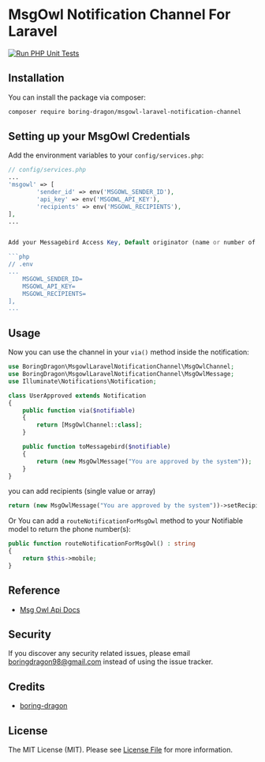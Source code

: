 # MsgOwl Notification Channel For Laravel

[![Run PHP Unit Tests](https://github.com/boring-dragon/msgowl-laravel-notification-channel/actions/workflows/test.yml/badge.svg)](https://github.com/boring-dragon/msgowl-laravel-notification-channel/actions/workflows/test.yml)

## Installation

You can install the package via composer:

```bash
composer require boring-dragon/msgowl-laravel-notification-channel
```

## Setting up your MsgOwl Credentials

Add the environment variables to your `config/services.php`:

````php
// config/services.php
...
'msgowl' => [
        'sender_id' => env('MSGOWL_SENDER_ID'),
        'api_key' => env('MSGOWL_API_KEY'),
        'recipients' => env('MSGOWL_RECIPIENTS'),
],
...


Add your Messagebird Access Key, Default originator (name or number of sender), and default recipients to your `.env`:

```php
// .env
...
    MSGOWL_SENDER_ID=
    MSGOWL_API_KEY=
    MSGOWL_RECIPIENTS=
],
...
````

## Usage

Now you can use the channel in your `via()` method inside the notification:

``` php
use BoringDragon\MsgowlLaravelNotificationChannel\MsgOwlChannel;
use BoringDragon\MsgowlLaravelNotificationChannel\MsgOwlMessage;
use Illuminate\Notifications\Notification;

class UserApproved extends Notification
{
    public function via($notifiable)
    {
        return [MsgOwlChannel::class];
    }

    public function toMessagebird($notifiable)
    {
        return (new MsgOwlMessage("You are approved by the system"));
    }
}
```

you can add recipients (single value or array)

``` php
return (new MsgOwlMessage("You are approved by the system"))->setRecipients($recipients);
```

Or You can add  a `routeNotificationForMsgOwl` method to your Notifiable model to return the phone number(s):

```php
public function routeNotificationForMsgOwl() : string
{
    return $this->mobile;
}
```

## Reference 

- [ Msg Owl Api Docs ](https://msgowl.com/docs)

## Security

If you discover any security related issues, please email boringdragon98@gmail.com instead of using the issue tracker.

## Credits

- [boring-dragon](https://github.com/boring-dragon)

## License

The MIT License (MIT). Please see [License File](LICENSE.md) for more information.
